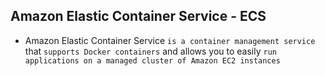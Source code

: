 ## Amazon Elastic Container Service - ECS

- Amazon Elastic Container Service `is a container management service` that `supports Docker containers` and allows you to easily `run applications on a managed cluster of Amazon EC2 instances`
